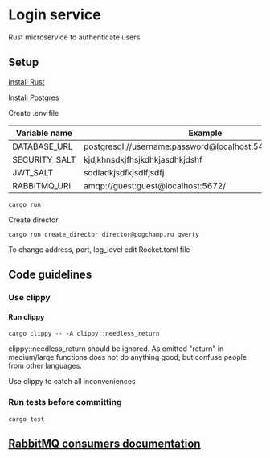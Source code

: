 # Login service
Rust microservice to authenticate users

## Setup
[Install Rust](https://www.rust-lang.org/tools/install)

Install Postgres

Create .env file

| Variable name | Example                                                     |
|---------------|-------------------------------------------------------------|
| DATABASE_URL  | postgresql://username:password@localhost:5432/login_service |
| SECURITY_SALT | kjdjkhnsdkjfhsjkdhkjasdhkjdshf                              |
| JWT_SALT      | sddladkjsdfkjsdlfjsdfj                                      |
| RABBITMQ_URI  | amqp://guest:guest@localhost:5672/                          |

```
cargo run
```

Create director
```
cargo run create_director director@pogchamp.ru qwerty
```

To change address, port, log_level edit Rocket.toml file

## Code guidelines

### Use clippy
#### Run clippy
```
cargo clippy -- -A clippy::needless_return
```

clippy::needless_return should be ignored.
As omitted "return" in medium/large functions does not do anything good, but confuse people from other languages.

Use clippy to catch all inconveniences

### Run tests before committing
```
cargo test
```

## [RabbitMQ consumers documentation](src/consumers/README.md)